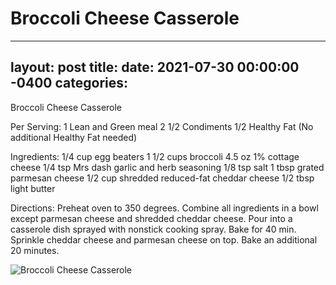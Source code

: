# Broccoli Cheese Casserole
---
layout: post
title: 
date:   2021-07-30 00:00:00 -0400
categories: 
---

Broccoli Cheese Casserole

Per Serving:
1 Lean and Green meal
2 1/2 Condiments
1/2 Healthy Fat (No additional Healthy Fat needed)

Ingredients:
1/4 cup egg beaters
1 1/2 cups broccoli
4.5 oz 1% cottage cheese
1/4 tsp Mrs dash garlic and herb seasoning
1/8 tsp salt
1 tbsp grated parmesan cheese
1/2 cup shredded reduced-fat cheddar cheese
1/2 tbsp light butter

Directions:
Preheat oven to 350 degrees. Combine all ingredients in a bowl except parmesan cheese and shredded cheddar cheese. Pour into a casserole dish sprayed with nonstick cooking spray. Bake for 40 min. Sprinkle cheddar cheese and parmesan cheese on top. Bake an additional 20 minutes.

![Broccoli Cheese Casserole](images/Broccoli%20Cheese%20Casserole.png)

